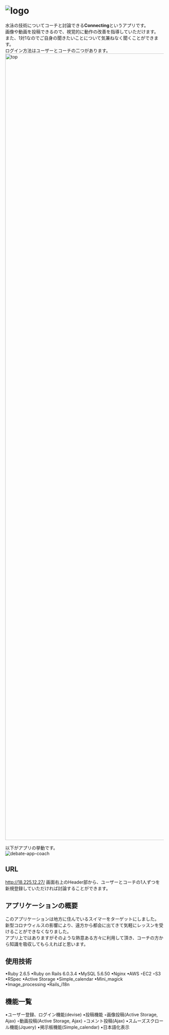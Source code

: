 # ![logo](https://user-images.githubusercontent.com/74892623/105153631-01286a00-5b4c-11eb-8e72-6a3a4f8899ae.png)
水泳の技術についてコーチと討論できる**Connecting**というアプリです。<br>
画像や動画を投稿できるので、視覚的に動作の改善を指導していただけます。<br>
また、1対1なのでご自身の聞きたいことについて気兼ねなく聞くことができます。<br>
ログイン方法はユーザーとコーチの二つがあります。<br>
<img width="2500px" alt="top" src="https://user-images.githubusercontent.com/74892623/105152351-65e2c500-5b4a-11eb-9181-77d8209eb9f7.png">

 以下がアプリの挙動です。<br>
 ![debate-app-coach](https://user-images.githubusercontent.com/74892623/105154254-b5c28b80-5b4c-11eb-90ba-54c91a30c95b.gif)


## URL
http://18.225.12.27/
画面右上のHeader部から、ユーザーとコーチの1人ずつを新規登録していただければ討論することができます。

## アプリケーションの概要
  このアプリケーションは地方に住んでいるスイマーをターゲットにしました。<br>
新型コロナウィルスの影響により、遠方から都会に出てきて気軽にレッスンを受けることができなくなりました。<br>
アプリ上ではありますがそのような熱意ある方々に利用して頂き、コーチの方から知識を吸収してもらえればと思います。


## 使用技術
•Ruby 2.6.5
•Ruby on Rails 6.0.3.4
•MySQL 5.6.50
•Nginx
•AWS
  ◦EC2
  ◦S3
•RSpec
•Active Storage
•Simple_calendar
•Mini_magick
•Image_processing
•Rails_i18n

## 機能一覧
•ユーザー登録、ログイン機能(devise)
•投稿機能
  ◦画像投稿(Active Storage, Ajax)
  ◦動画投稿(Active Storage, Ajax)
  ◦コメント投稿(Ajax)
•スムーズスクロール機能(Jquery)
•掲示板機能(Simple_calendar)
•日本語化表示
